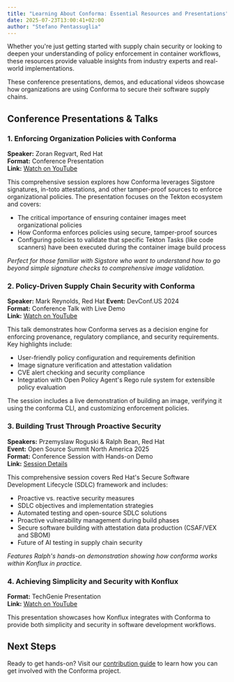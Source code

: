 ```yaml
---
title: "Learning About Conforma: Essential Resources and Presentations"
date: 2025-07-23T13:00:41+02:00
author: "Stefano Pentassuglia"
---
```


Whether you're just getting started with supply chain security or looking to deepen your understanding of policy enforcement in container workflows, these resources provide valuable insights from industry experts and real-world implementations.

These conference presentations, demos, and educational videos showcase how organizations are using Conforma to secure their software supply chains.

<!--more-->

## Conference Presentations & Talks

### 1. Enforcing Organization Policies with Conforma
**Speaker:** Zoran Regvart, Red Hat  
**Format:** Conference Presentation  
**Link:** [Watch on YouTube](https://www.youtube.com/watch?v=OmnF_Bm4KOU)

This comprehensive session explores how Conforma leverages Sigstore signatures, in-toto attestations, and other tamper-proof sources to enforce organizational policies. The presentation focuses on the Tekton ecosystem and covers:

- The critical importance of ensuring container images meet organizational policies
- How Conforma enforces policies using secure, tamper-proof sources  
- Configuring policies to validate that specific Tekton Tasks (like code scanners) have been executed during the container image build process

*Perfect for those familiar with Sigstore who want to understand how to go beyond simple signature checks to comprehensive image validation.*

### 2. Policy-Driven Supply Chain Security with Conforma
**Speaker:** Mark Reynolds, Red Hat
**Event:** DevConf.US 2024  
**Format:** Conference Talk with Live Demo  
**Link:** [Watch on YouTube](https://www.youtube.com/watch?v=JgXXAjRuHfo&list=PLU1vS0speL2a-MgC0CmlLi8-cC1VwRjvB&index=78)

This talk demonstrates how Conforma serves as a decision engine for enforcing provenance, regulatory compliance, and security requirements. Key highlights include:

- User-friendly policy configuration and requirements definition
- Image signature verification and attestation validation
- CVE alert checking and security compliance
- Integration with Open Policy Agent's Rego rule system for extensible policy evaluation

The session includes a live demonstration of building an image, verifying it using the conforma CLI, and customizing enforcement policies.

### 3. Building Trust Through Proactive Security
**Speakers:** Przemyslaw Roguski & Ralph Bean, Red Hat  
**Event:** Open Source Summit North America 2025  
**Format:** Conference Session with Hands-on Demo  
**Link:** [Session Details](https://ossna2025.sched.com/event/1zfp2/building-trust-through-proactive-security-key-parts-of-the-trusted-software-supply-chain-przemyslaw-roguski-ralph-bean-red-hat)

This comprehensive session covers Red Hat's Secure Software Development Lifecycle (SDLC) framework and includes:

- Proactive vs. reactive security measures
- SDLC objectives and implementation strategies
- Automated testing and open-source SDLC solutions
- Proactive vulnerability management during build phases
- Secure software building with attestation data production (CSAF/VEX and SBOM)
- Future of AI testing in supply chain security

*Features Ralph's hands-on demonstration showing how conforma works within Konflux in practice.*

### 4. Achieving Simplicity and Security with Konflux
**Format:** TechGenie Presentation  
**Link:** [Watch on YouTube](https://www.youtube.com/watch?v=sR8U5-UPGQs)

This presentation showcases how Konflux integrates with Conforma to provide both simplicity and security in software development workflows.

## Next Steps

Ready to get hands-on? Visit our [contribution guide](/contribute/) to learn how you can get involved with the Conforma project. 